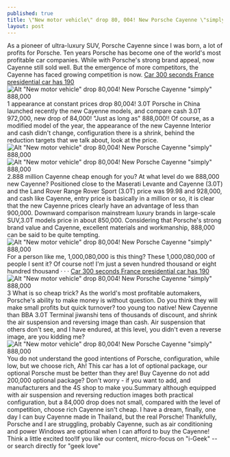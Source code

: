 ```yaml
---
published: true
title: \"New motor vehicle\" drop 80, 004! New Porsche Cayenne \"simply\" 888, 000
layout: post
---
```

As a pioneer of ultra-luxury SUV, Porsche Cayenne since I was born, a lot of profits for Porsche. Ten years Porsche has become one of the world\'s most profitable car companies. While with Porsche\'s strong brand appeal, now Cayenne still sold well. But the emergence of more competitors, the Cayenne has faced growing competition is now. [Car 300 seconds France presidential car has 190](http://speakerbluetooth.blogspot.com/2016/11/car-300-seconds-france-presidential-car.html)![Alt \"New motor vehicle\" drop 80,004! New Porsche Cayenne \"simply\" 888,000](https://c2.staticflickr.com/6/5782/30863467095_d8c5ed4b71_b.jpg)1 appearance at constant prices drop 80,004! 3.0T Porsche in China launched recently the new Cayenne models, and compare cash 3.0T 972,000, new drop of 84,000! \"Just as long as\" 888,000!! Of course, as a modified model of the year, the appearance of the new Cayenne Interior and cash didn\'t change, configuration there is a shrink, behind the reduction targets that we talk about, look at the price.![Alt \"New motor vehicle\" drop 80,004! New Porsche Cayenne \"simply\" 888,000](https://c2.staticflickr.com/6/5793/30747076452_2e3490af68_b.jpg)![Alt \"New motor vehicle\" drop 80,004! New Porsche Cayenne \"simply\" 888,000](https://c2.staticflickr.com/6/5494/30775324351_432c4d530b_b.jpg)2.888 million Cayenne cheap enough for you? At what level do we 888,000 new Cayenne? Positioned close to the Maserati Levante and Cayenne (3.0T) and the Land Rover Range Rover Sport (3.0T) price was 99.98 and 928,000, and cash like Cayenne, entry price is basically in a million or so, it is clear that the new Cayenne prices clearly have an advantage of less than 900,000. Downward comparison mainstream luxury brands in large-scale SUV,3.0T models price in about 850,000. Considering that Porsche\'s strong brand value and Cayenne, excellent materials and workmanship, 888,000 can be said to be quite tempting.![Alt \"New motor vehicle\" drop 80,004! New Porsche Cayenne \"simply\" 888,000](https://c2.staticflickr.com/6/5702/30231424014_61b35d634c_b.jpg)For a person like me, 1,000,080,000 is this thing? These 1,000,080,000 of people I sent it? Of course not! I\'m just a seven hundred thousand or eight hundred thousand · · · [Car 300 seconds France presidential car has 190](http://speakerbluetooth.blogspot.com/2016/11/car-300-seconds-france-presidential-car.html)![Alt \"New motor vehicle\" drop 80,004! New Porsche Cayenne \"simply\" 888,000](https://c2.staticflickr.com/6/5732/30562357430_de83f5e8bb.jpg)3 What is so cheap trick? As the world\'s most profitable automakers, Porsche\'s ability to make money is without question. Do you think they will make small profits but quick turnover? too young too native! New Cayenne than BBA 3.0T Terminal jiwanshi tens of thousands of discount, and shrink the air suspension and reversing image than cash. Air suspension that others don\'t see, and I have endured, at this level, you didn\'t even a reverse image, are you kidding me?![Alt \"New motor vehicle\" drop 80,004! New Porsche Cayenne \"simply\" 888,000](https://c2.staticflickr.com/6/5700/30747109872_1c191a4682_b.jpg)You do not understand the good intentions of Porsche, configuration, while low, but we choose rich, Ah! This car has a lot of optional package, our optional Porsche must be better than they are! Buy Cayenne do not add 200,000 optional package? Don\'t worry - if you want to add, and manufacturers and the 4S shop to make you.Summary although equipped with air suspension and reversing reduction images both practical configuration, but a 84,000 drop does not small, compared with the level of competition, choose rich Cayenne isn\'t cheap. I have a dream, finally, one day I can buy Cayenne made in Thailand, but the real Porsche! Thankfully, Porsche and I are struggling, probably Cayenne, such as air conditioning and power Windows are optional when I can afford to buy the Cayenne! Think a little excited too!If you like our content, micro-focus on \"i-Geek\" -- or search directly for \"geek love\"